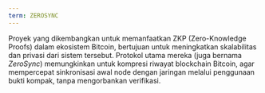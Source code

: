 ```yaml
---
term: ZEROSYNC
---
```


Proyek yang dikembangkan untuk memanfaatkan ZKP (Zero-Knowledge Proofs) dalam ekosistem Bitcoin, bertujuan untuk meningkatkan skalabilitas dan privasi dari sistem tersebut. Protokol utama mereka (juga bernama *ZeroSync*) memungkinkan untuk kompresi riwayat blockchain Bitcoin, agar mempercepat sinkronisasi awal node dengan jaringan melalui penggunaan bukti kompak, tanpa mengorbankan verifikasi.